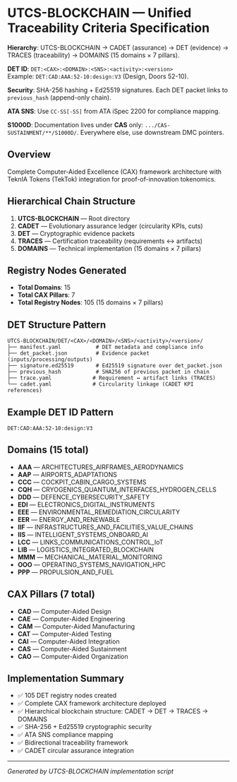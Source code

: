 # UTCS-BLOCKCHAIN — Unified Traceability Criteria Specification

**Hierarchy**: UTCS-BLOCKCHAIN → CADET (assurance) → DET (evidence) → TRACES (traceability) → DOMAINS (15 domains × 7 pillars).

**DET ID**: `DET:<CAX>:<DOMAIN>:<SNS>:<activity>:<version>`  
Example: `DET:CAD:AAA:52-10:design:V3` (Design, Doors 52-10).

**Security**: SHA-256 hashing + Ed25519 signatures. Each DET packet links to `previous_hash` (append-only chain).

**ATA SNS**: Use `CC-SS[-SS]` from ATA iSpec 2200 for compliance mapping.

**S1000D**: Documentation lives under **CAS** only: `.../CAS-SUSTAINMENT/**/S1000D/`. Everywhere else, use downstream DMC pointers.

## Overview
Complete Computer-Aided Excellence (CAX) framework architecture with TeknIA Tokens (TekTok) integration for proof-of-innovation tokenomics.

## Hierarchical Chain Structure
1. **UTCS-BLOCKCHAIN** — Root directory
2. **CADET** — Evolutionary assurance ledger (circularity KPIs, cuts)
3. **DET** — Cryptographic evidence packets
4. **TRACES** — Certification traceability (requirements ↔ artifacts)
5. **DOMAINS** — Technical implementation (15 domains × 7 pillars)

## Registry Nodes Generated
- **Total Domains**: 15 
- **Total CAX Pillars**: 7
- **Total Registry Nodes**: 105 (15 domains × 7 pillars)

## DET Structure Pattern
```
UTCS-BLOCKCHAIN/DET/<CAX>/<DOMAIN>/<SNS>/<activity>/<version>/
├── manifest.yaml           # DET metadata and compliance info
├── det_packet.json         # Evidence packet (inputs/processing/outputs)
├── signature.ed25519       # Ed25519 signature over det_packet.json
├── previous_hash           # SHA256 of previous packet in chain
├── trace.yaml             # Requirement ↔ artifact links (TRACES)
└── cadet.yaml             # Circularity linkage (CADET KPI references)
```

## Example DET ID Pattern
```
DET:CAD:AAA:52-10:design:V3
```

## Domains (15 total)
- **AAA** — ARCHITECTURES_AIRFRAMES_AERODYNAMICS
- **AAP** — AIRPORTS_ADAPTATIONS
- **CCC** — COCKPIT_CABIN_CARGO_SYSTEMS
- **CQH** — CRYOGENICS_QUANTUM_INTERFACES_HYDROGEN_CELLS
- **DDD** — DEFENCE_CYBERSECURITY_SAFETY
- **EDI** — ELECTRONICS_DIGITAL_INSTRUMENTS
- **EEE** — ENVIRONMENTAL_REMEDIATION_CIRCULARITY
- **EER** — ENERGY_AND_RENEWABLE
- **IIF** — INFRASTRUCTURES_AND_FACILITIES_VALUE_CHAINS
- **IIS** — INTELLIGENT_SYSTEMS_ONBOARD_AI
- **LCC** — LINKS_COMMUNICATIONS_CONTROL_IoT
- **LIB** — LOGISTICS_INTEGRATED_BLOCKCHAIN
- **MMM** — MECHANICAL_MATERIAL_MONITORING
- **OOO** — OPERATING_SYSTEMS_NAVIGATION_HPC
- **PPP** — PROPULSION_AND_FUEL

## CAX Pillars (7 total)
- **CAD** — Computer-Aided Design
- **CAE** — Computer-Aided Engineering
- **CAM** — Computer-Aided Manufacturing
- **CAT** — Computer-Aided Testing
- **CAI** — Computer-Aided Integration
- **CAS** — Computer-Aided Sustainment
- **CAO** — Computer-Aided Organization

## Implementation Summary
- ✅ 105 DET registry nodes created
- ✅ Complete CAX framework architecture deployed
- ✅ Hierarchical blockchain structure: CADET → DET → TRACES → DOMAINS
- ✅ SHA-256 + Ed25519 cryptographic security
- ✅ ATA SNS compliance mapping
- ✅ Bidirectional traceability framework
- ✅ CADET circular assurance integration

---

*Generated by UTCS-BLOCKCHAIN implementation script*
